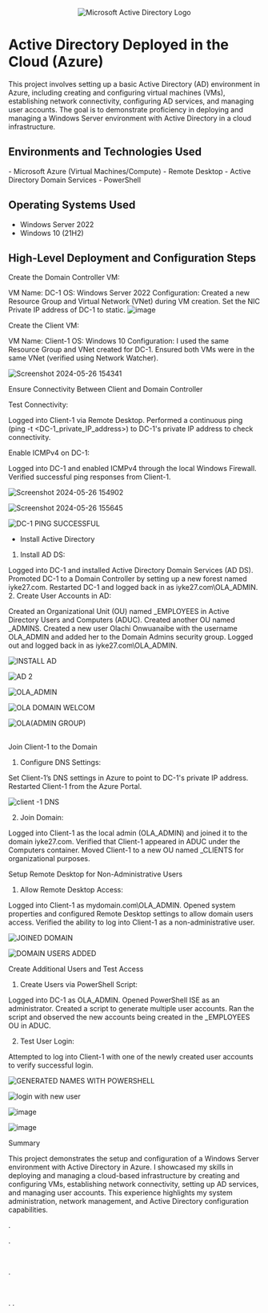 <p align="center">
<img src="https://i.imgur.com/pU5A58S.png" alt="Microsoft Active Directory Logo"/>
</p>

<h1>  Active Directory Deployed in the Cloud (Azure)</h1>
This project involves setting up a basic Active Directory (AD) environment in Azure, including creating and configuring virtual machines (VMs), establishing network connectivity, configuring AD services, and managing user accounts. The goal is to demonstrate proficiency in deploying and managing a Windows Server environment with Active Directory in a cloud infrastructure.<br />
<h2>Environments and Technologies Used</h2>
- Microsoft Azure (Virtual Machines/Compute)
- Remote Desktop
- Active Directory Domain Services
- PowerShell

<h2>Operating Systems Used </h2>

- Windows Server 2022
- Windows 10 (21H2)

<h2>High-Level Deployment and Configuration Steps</h2>

 Create the Domain Controller VM:

VM Name: DC-1
OS: Windows Server 2022
Configuration:
Created a new Resource Group and Virtual Network (VNet) during VM creation.
Set the NIC Private IP address of DC-1 to static.
![image](https://github.com/iyke85/Active-Directory-Config/assets/159981310/501948f7-50b9-4553-8dda-fa6bf5eacd31)


 Create the Client VM:

VM Name: Client-1
OS: Windows 10
Configuration:
I used the same Resource Group and VNet created for DC-1.
Ensured both VMs were in the same VNet (verified using Network Watcher).

![Screenshot 2024-05-26 154341](https://github.com/iyke85/Active-Directory-Config/assets/159981310/8d45e979-cc18-4de0-a417-75134359c6e9)


 Ensure Connectivity Between Client and Domain Controller
 
 Test Connectivity:

Logged into Client-1 via Remote Desktop.
Performed a continuous ping (ping -t <DC-1_private_IP_address>) to DC-1's private IP address to check connectivity. 

Enable ICMPv4 on DC-1:

Logged into DC-1 and enabled ICMPv4 through the local Windows Firewall.
Verified successful ping responses from Client-1.

![Screenshot 2024-05-26 154902](https://github.com/iyke85/Active-Directory-Config/assets/159981310/362c3e37-22b8-4c88-a07e-befcc64e7e70)

![Screenshot 2024-05-26 155645](https://github.com/iyke85/Active-Directory-Config/assets/159981310/f2045f33-f824-4b67-b950-e772155a1e4d)

![DC-1 PING SUCCESSFUL](https://github.com/iyke85/Active-Directory-Config/assets/159981310/5889b1c0-c49f-483d-ab40-40d58813568e)



- Install Active Directory
1. Install AD DS:

Logged into DC-1 and installed Active Directory Domain Services (AD DS).
Promoted DC-1 to a Domain Controller by setting up a new forest named iyke27.com.
Restarted DC-1 and logged back in as iyke27.com\OLA_ADMIN.
2. Create User Accounts in AD:

Created an Organizational Unit (OU) named _EMPLOYEES in Active Directory Users and Computers (ADUC).
Created another OU named _ADMINS.
Created a new user Olachi Onwuanaibe with the username OLA_ADMIN and added her to the Domain Admins security group.
Logged out and logged back in as iyke27.com\OLA_ADMIN.

![INSTALL AD](https://github.com/iyke85/Active-Directory-Config/assets/159981310/717ae47d-dc24-4121-9a96-d132b035f4c6)

![AD 2](https://github.com/iyke85/Active-Directory-Config/assets/159981310/06a70675-eb35-4c7d-8e49-b4dc1f2343c4)


![OLA_ADMIN](https://github.com/iyke85/Active-Directory-Config/assets/159981310/49fbe99b-4d1b-44b8-9cbc-0011f0c21c63)

![OLA DOMAIN WELCOM](https://github.com/iyke85/Active-Directory-Config/assets/159981310/87163af2-3956-46ca-9767-16a62748ff53)

![OLA(ADMIN GROUP)](https://github.com/iyke85/Active-Directory-Config/assets/159981310/b5681329-1034-4bef-885a-0b8f459aa394)


<h2>
</h2>

<h2></h2>

Join Client-1 to the Domain

1. Configure DNS Settings:

Set Client-1’s DNS settings in Azure to point to DC-1's private IP address.
Restarted Client-1 from the Azure Portal.

![client -1 DNS ](https://github.com/iyke85/Active-Directory-Config/assets/159981310/281da199-271a-4055-9358-38bd5a8e6eac)


2. Join Domain:

Logged into Client-1 as the local admin (OLA_ADMIN) and joined it to the domain iyke27.com.
Verified that Client-1 appeared in ADUC under the Computers container.
Moved Client-1 to a new OU named _CLIENTS for organizational purposes.

Setup Remote Desktop for Non-Administrative Users

1. Allow Remote Desktop Access:

Logged into Client-1 as mydomain.com\OLA_ADMIN.
Opened system properties and configured Remote Desktop settings to allow domain users access.
Verified the ability to log into Client-1 as a non-administrative user.

![JOINED DOMAIN](https://github.com/iyke85/Active-Directory-Config/assets/159981310/406f7107-8e98-4fb1-bdc5-403fd9a2cf67)

![DOMAIN USERS ADDED](https://github.com/iyke85/Active-Directory-Config/assets/159981310/8a4fd1ac-fa3b-4792-bb2a-9379991e3733)


 Create Additional Users and Test Access
1. Create Users via PowerShell Script:

Logged into DC-1 as OLA_ADMIN.
Opened PowerShell ISE as an administrator.
Created a script to generate multiple user accounts.
Ran the script and observed the new accounts being created in the _EMPLOYEES OU in ADUC.

2. Test User Login:

Attempted to log into Client-1 with one of the newly created user accounts to verify successful login.

![GENERATED NAMES WITH POWERSHELL](https://github.com/iyke85/Active-Directory-Config/assets/159981310/572f9feb-baf7-4ae0-8214-f4123f3afcc7)



![login with new user](https://github.com/iyke85/Active-Directory-Config/assets/159981310/c40a91af-f78e-4368-895e-9fc73de7e5f6)


![image](https://github.com/iyke85/Active-Directory-Config/assets/159981310/4f54ed14-b32d-401a-9663-c18247a16c45)


![image](https://github.com/iyke85/Active-Directory-Config/assets/159981310/ed11081d-1d86-444f-be3c-d07d1a775fca)


Summary

This project demonstrates the setup and configuration of a Windows Server environment with Active Directory in Azure. I showcased my skills in deploying and managing a cloud-based infrastructure by creating and configuring VMs, establishing network connectivity, setting up AD services, and managing user accounts. This experience highlights my system administration, network management, and Active Directory configuration capabilities.

<p>
.
</p>
<p>
.
</p>
<br />

<p>

</p>
<p>
.
</p>
<br />

<p>
.
.
</p>
<br />
